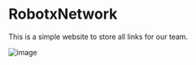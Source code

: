 # RobotxNetwork
This is a simple website to store all links for our team.

![image](https://github.com/robotx-school/RobotXNetwork/assets/55328925/25b35259-0099-4682-94f9-b6405e9d4256)
